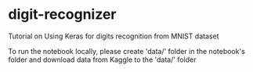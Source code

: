 # digit-recognizer
Tutorial on Using Keras for digits recognition from MNIST dataset

To run the notebook locally, please create 'data/' folder in the notebook's folder
and download data from Kaggle to the 'data/' folder
